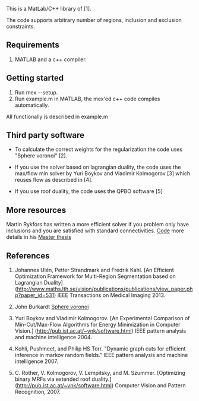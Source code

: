 This is a MatLab/C++ library of [1].

The code supports arbitrary number of regions, inclusion and exclusion constraints.

Requirements 
---
1. MATLAB and a c++ compiler.

Getting started
---
1. Run mex --setup.
2. Run example.m in MATLAB, the mex'ed c++ code compiles automatically.

All functionally is described in example.m

Third party software
---
* To calculate the correct weights for the regularization the code uses
  "Sphere voronoi" [2].
  

* If you use the solver based on lagrangian duality, the code uses the max/flow min solver
	by Yuri Boykov and Vladimir Kolmogorov [3] which reuses flow as described in [4].

* If you use roof duality, the code uses the QPBO software [5]

More resources
---
Martin Rykfors has written a more efficient solver 
if you problem only have inclusions and you are satisfied
with standard connectivities.
[Code](https://github.com/MartinRykfors/MultiRegion)
more details in his [Master thesis](http://www.maths.lth.se/vision/education/pages/Rykfors12/exjobb.pdf)

References
----------

1. Johannes Ulén, Petter Strandmark and Fredrik Kahl.  [An Efficient Optimization Framework for Multi-Region Segmentation based on Lagrangian Duality]
 (http://www.maths.lth.se/vision/publications/publications/view_paper.php?paper_id=531)
 IEEE Transactions on Medical Imaging 2013.

2. John Burkardt [Sphere voronoi](http://people.sc.fsu.edu/~jburkardt/m_src/sphere_voronoi/sphere_voronoi.html)


3. Yuri Boykov and Vladimir Kolmogorov. 
  [An Experimental Comparison of Min-Cut/Max-Flow Algorithms for Energy Minimization in Computer Vision.]
  (http://pub.ist.ac.at/~vnk/software.html)
  IEEE pattern analysis and machine intelligence 2004.
	

4. Kohli, Pushmeet, and Philip HS Torr. 
  "Dynamic graph cuts for efficient inference in markov random fields." 
  IEEE pattern analysis and machine intelligence 2007.
	

5. C. Rother, V. Kolmogorov, V. Lempitsky, and M. Szummer. 
  [Optimizing binary MRFs via extended roof duality.]
  (http://pub.ist.ac.at/~vnk/software.html) Computer Vision and Pattern Recognition, 2007.

